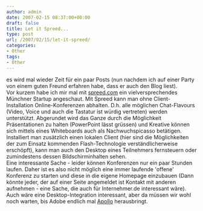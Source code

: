 ```yaml
---
author: admin
date: 2007-02-15 08:37:00+00:00
draft: false
title: Let it Spreed...
type: post
url: /2007/02/15/let-it-spreed/
categories:
- Other
tags:
- Other
---
```


es wird mal wieder Zeit für ein paar Posts (nun nachdem ich auf einer Party von einem guten Freund erfahren habe, dass er auch den Blog liest).  
Vor kurzem habe ich mir mal mit [spreed.com](http://spreed.com/) ein vielversprechendes Münchner Startup angeschaut. Mit Spreed kann man ohne Client-Installation Online-Konferenzen abhalten. D.h. alle möglichen Chat-Flavours (Video, Voice und auch die Tastatur ist würdig vertreten) werden unterstützt. Abgerundet wird das Ganze durch die Möglichkeit Präsentationen zu halten (PowerPoint lässt grüssen) und Kreative können sich mittels eines Whiteboards auch als Nachwuchspicasso betätigen.  
Installiert man zusätzlich einen lokalen Client (hier sind die Möglichkeiten der zum Einsatz kommenden Flash-Technologie verständlicherweise erschöpft), kann man auch den Desktop eines Teilnehmers fernsteuern oder zumindestens dessen Bildschirminhalten sehen.  
Eine interessante Sache - leider können Konferenzen nur ein paar Stunden laufen. Daher ist es also nicht möglich eine immer laufende 'offene' Konferenz zu starten und diese in die eigene Homepage einzubauen (Dann könnte jeder, der auf einer Seite angemeldet ist Kontakt mit anderen aufnehmen - eine Sache, die auch für Internehmer.de interessant wäre).  
Auch wäre eine Desktop-Integration interessant, aber da müssen wir wohl noch warten, bis Adobe endlich mal [Apollo](http://labs.adobe.com/wiki/index.php/Apollo) herausbringt.
